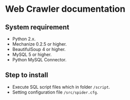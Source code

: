 # Web Crawler documentation

## System requirement

* Python 2.x.
* Mechanize 0.2.5 or higher.
* BeautifulSoup 4 or higher.
* MySQL 5 or higher.
* Python MySQL Connector.

## Step to install

* Execute SQL script files which in folder `/script`.
* Setting configuration file `/src/spider.cfg`.
